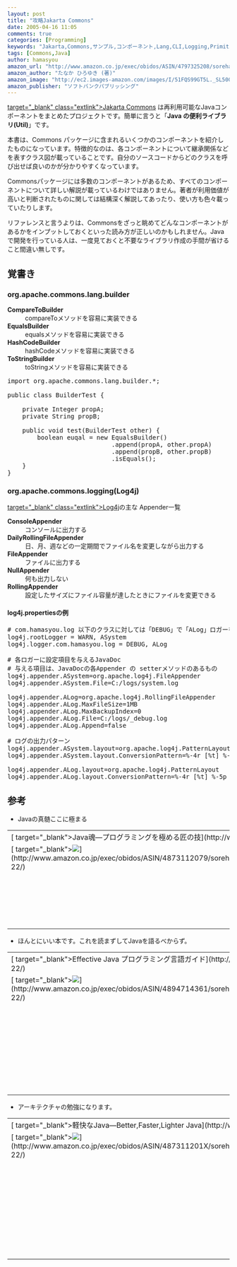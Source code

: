 ```yaml
---
layout: post
title: "攻略Jakarta Commons"
date: 2005-04-16 11:05
comments: true
categories: [Programming]
keywords: "Jakarta,Commons,サンプル,コンポーネント,Lang,CLI,Logging,Primitives,Codec,Pool,Collections,BeanUtils,Digester,Betwixt,Net,FileUpload,HttpClient,DBCP,DbUtils,Jelly,JXPath,JEXL"
tags: [Commons,Java]
author: hamasyou
amazon_url: "http://www.amazon.co.jp/exec/obidos/ASIN/4797325208/sorehabooks-22"
amazon_author: "たなか ひろゆき (著)"
amazon_image: "http://ec2.images-amazon.com/images/I/51FQS99GT5L._SL500_AA300_.jpg"
amazon_publisher: "ソフトバンクパブリッシング"
---
```


[ target="_blank" class="extlink">Jakarta Commons](http://jakarta.jp/commons/) は再利用可能なJavaコンポーネントをまとめたプロジェクトです。簡単に言うと「<strong>Java の便利ライブラリ(Util)</strong>」です。

本書は、Commons パッケージに含まれるいくつかのコンポーネントを紹介したものになっています。特徴的なのは、各コンポーネントについて継承関係などを表すクラス図が載っていることです。自分のソースコードからどのクラスを呼び出せば良いのかが分かりやすくなっています。

Commonsパッケージには多数のコンポーネントがあるため、すべてのコンポーネントについて詳しい解説が載っているわけではありません。著者が利用価値が高いと判断されたものに関しては結構深く解説してあったり、使い方も色々載っていたりします。

リファレンスと言うよりは、Commonsをざっと眺めてどんなコンポーネントがあるかをインプットしておくといった読み方が正しいのかもしれません。Javaで開発を行っている人は、一度見ておくと不要なライブラリ作成の手間が省けること間違い無しです。


<!-- more -->

<h2>覚書き</h2>

<h3>org.apache.commons.lang.builder</h3>

<dl>
<dt><strong>CompareToBuilder</strong></dt><dd>compareToメソッドを容易に実装できる</dd>
<dt><strong>EqualsBuilder</strong></dt><dd>equalsメソッドを容易に実装できる</dd>
<dt><strong>HashCodeBuilder</strong></dt><dd>hashCodeメソッドを容易に実装できる</dd>
<dt><strong>ToStringBuilder</strong></dt><dd>toStringメソッドを容易に実装できる</dd>
</dl>

<pre class="code">
<span class="keyword">import</span> org.apache.commons.lang.builder.*;
 
<span class="keyword">public class</span> BuilderTest {
 
    <span class="keyword">private</span> Integer propA;
    <span class="keyword">private</span> String propB;
 
    <span class="keyword">public void</span> test(BuilderTest other) {
        <span class="keyword">boolean</span> euqal = <span class="keyword">new</span> EqualsBuilder()
                            .append(propA, other.propA)
                            .append(propB, other.propB)
                            .isEquals();
    }
}
</pre>

<h3>org.apache.commons.logging(Log4j)</h3>

[ target="_blank" class="extlink">Log4j](http://www.ingrid.org/jajakarta/log4j/)の主な Appender一覧

<dl>
<dt><strong>ConsoleAppender</strong></dt><dd>コンソールに出力する</dd>
<dt><strong>DailyRollingFileAppender</strong></dt><dd>日、月、週などの一定期間でファイル名を変更しながら出力する</dd>
<dt><strong>FileAppender</strong></dt><dd>ファイルに出力する</d>
<dt><strong>NullAppender</strong></dt><dd>何も出力しない</dd>
<dt><strong>RollingAppender</strong></dt><dd>設定したサイズにファイル容量が達したときにファイルを変更できる</dd>
</dl>

<h4>log4j.propertiesの例</h4>

<pre class="code">
<span class="comment"># com.hamasyou.log 以下のクラスに対しては「DEBUG」で「ALog」ロガーを使う</span>
log4j.rootLogger = WARN, ASystem 
log4j.logger.com.hamasyou.log = DEBUG, ALog 
 
<span class="comment"># 各ロガーに設定項目を与えるJavaDoc</span>
<span class="comment"># 与える項目は、JavaDocの各Appender の setterメソッドのあるもの</span>
log4j.appender.ASystem=org.apache.log4j.FileAppender 
log4j.appender.ASystem.File=C:/logs/system.log 
 
log4j.appender.ALog=org.apache.log4j.RollingFileAppender 
log4j.appender.ALog.MaxFileSize=1MB 
log4j.appender.ALog.MaxBackupIndex=0 
log4j.appender.ALog.File=C:/logs/_debug.log 
log4j.appender.ALog.Append=false 
 
<span class="comment"># ログの出力パターン</span>
log4j.appender.ASystem.layout=org.apache.log4j.PatternLayout 
log4j.appender.ASystem.layout.ConversionPattern=%-4r [%t] %-5p %c %x - %m%n 
 
log4j.appender.ALog.layout=org.apache.log4j.PatternLayout 
log4j.appender.ALog.layout.ConversionPattern=%-4r [%t] %-5p %c %x - %m%n 
</pre>

<h2>参考</h2>

+ Javaの真髄ここに極まる
<div class="rakuten"><table width=400 border="0" cellpadding="5"><tr><td colspan="2">[ target="_blank">Java魂―プログラミングを極める匠の技](http://www.amazon.co.jp/exec/obidos/ASIN/4873112079/sorehabooks-22/)</td></tr><tr><td valign="top">[ target="_blank"><img src="http://images.amazon.com/images/P/4873112079.09._SCMZZZZZZZ_.jpg"   border="0" />](http://www.amazon.co.jp/exec/obidos/ASIN/4873112079/sorehabooks-22/)</td><td valign="top"><font size="-1">Robert Simmons Jr. 福龍興業 佐藤 直生 木下 哲也<br /><br /><iframe scrolling="no" frameborder="0" width="200" height="40" hspace="0" vspace="0" marginheight="0" marginwidth="0" src="http://webservices.amazon.co.jp/onca/xml?Service=AWSECommerceService&SubscriptionId=0G91FPYVW6ZGWBH4Y9G2&AssociateTag=goodpic-22&Operation=ItemLookup&IdType=ASIN&ContentType=text/html&Page=1&ResponseGroup=Offers&ItemId=4873112079&Version=2004-10-04&Style=http://www.g-tools.net/xsl/priceFFFFFF.xsl"></iframe><br /><b>おすすめ平均  </b><img src="http://g-images.amazon.com/images/G/01/detail/stars-4-0.gif"   /><br /><img src="http://g-images.amazon.com/images/G/01/detail/stars-4-0.gif"   />実力テストとしても使えるかも。<br /><br />[ target="_blank">Amazonで詳しく見る](http://www.amazon.co.jp/exec/obidos/ASIN/4873112079/sorehabooks-22/)</font>    <font size="-2">by [G-Tools](http://www.goodpic.com/mt/aws/)</font><br /></td></tr></table></div>

+ ほんとにいい本です。これを読まずしてJavaを語るべからず。
<div class="rakuten"><table width=400 border="0" cellpadding="5"><tr><td colspan="2">[ target="_blank">Effective Java プログラミング言語ガイド](http://www.amazon.co.jp/exec/obidos/ASIN/4894714361/sorehabooks-22/)</td></tr><tr><td valign="top">[ target="_blank"><img src="http://images.amazon.com/images/P/4894714361.09._SCMZZZZZZZ_.jpg"   border="0" />](http://www.amazon.co.jp/exec/obidos/ASIN/4894714361/sorehabooks-22/)</td><td valign="top"><font size="-1">Joshua Bloch ジョシュア・ブロック<br /><br /><iframe scrolling="no" frameborder="0" width="200" height="40" hspace="0" vspace="0" marginheight="0" marginwidth="0" src="http://webservices.amazon.co.jp/onca/xml?Service=AWSECommerceService&SubscriptionId=0G91FPYVW6ZGWBH4Y9G2&AssociateTag=goodpic-22&Operation=ItemLookup&IdType=ASIN&ContentType=text/html&Page=1&ResponseGroup=Offers&ItemId=4894714361&Version=2004-10-04&Style=http://www.g-tools.net/xsl/priceFFFFFF.xsl"></iframe><br /><b>おすすめ平均  </b><img src="http://g-images.amazon.com/images/G/01/detail/stars-4-5.gif"   /><br /><img src="http://g-images.amazon.com/images/G/01/detail/stars-3-0.gif"   />翻訳が・・・<br /><img src="http://g-images.amazon.com/images/G/01/detail/stars-5-0.gif"   />基本ライブラリの設計に興味を抱かせてくれる本<br /><img src="http://g-images.amazon.com/images/G/01/detail/stars-5-0.gif"   />一ランク上のプログラミングをするために！<br /><img src="http://g-images.amazon.com/images/G/01/detail/stars-5-0.gif"   />Effective C++とともに最良の書籍<br /><img src="http://g-images.amazon.com/images/G/01/detail/stars-5-0.gif"   />脱初心者に必須<br /><br />[ target="_blank">Amazonで詳しく見る](http://www.amazon.co.jp/exec/obidos/ASIN/4894714361/sorehabooks-22/)</font>    <font size="-2">by [G-Tools](http://www.goodpic.com/mt/aws/)</font><br /></td></tr></table></div>

+ アーキテクチャの勉強になります。
<div class="rakuten"><table width=400 border="0" cellpadding="5"><tr><td colspan="2">[ target="_blank">軽快なJava―Better,Faster,Lighter Java](http://www.amazon.co.jp/exec/obidos/ASIN/487311201X/sorehabooks-22/)</td></tr><tr><td valign="top">[ target="_blank"><img src="http://images.amazon.com/images/P/487311201X.09._SCMZZZZZZZ_.jpg"   border="0" />](http://www.amazon.co.jp/exec/obidos/ASIN/487311201X/sorehabooks-22/)</td><td valign="top"><font size="-1">ブルース・A. テイト ジャスティン ゲットランド Bruce A. Tate Justin Gehtland<br /><br /><iframe scrolling="no" frameborder="0" width="200" height="40" hspace="0" vspace="0" marginheight="0" marginwidth="0" src="http://webservices.amazon.co.jp/onca/xml?Service=AWSECommerceService&SubscriptionId=0G91FPYVW6ZGWBH4Y9G2&AssociateTag=goodpic-22&Operation=ItemLookup&IdType=ASIN&ContentType=text/html&Page=1&ResponseGroup=Offers&ItemId=487311201X&Version=2004-10-04&Style=http://www.g-tools.net/xsl/priceFFFFFF.xsl"></iframe><br /><b>おすすめ平均  </b><img src="http://g-images.amazon.com/images/G/01/detail/stars-4-0.gif"   /><br /><img src="http://g-images.amazon.com/images/G/01/detail/stars-3-0.gif"   />タイトルは面白そうだが<br /><img src="http://g-images.amazon.com/images/G/01/detail/stars-4-0.gif"   />アーキテクチャと設計の勉強になります<br /><img src="http://g-images.amazon.com/images/G/01/detail/stars-4-0.gif"   />Javaの現状に対する再考のすすめ<br /><img src="http://g-images.amazon.com/images/G/01/detail/stars-4-0.gif"   />Javaプログラマ必読<br /><img src="http://g-images.amazon.com/images/G/01/detail/stars-5-0.gif"   />率直な筆者の経験は必読<br /><br />[ target="_blank">Amazonで詳しく見る](http://www.amazon.co.jp/exec/obidos/ASIN/487311201X/sorehabooks-22/)</font>    <font size="-2">by [G-Tools](http://www.goodpic.com/mt/aws/)</font><br /></td></tr></table></div>




